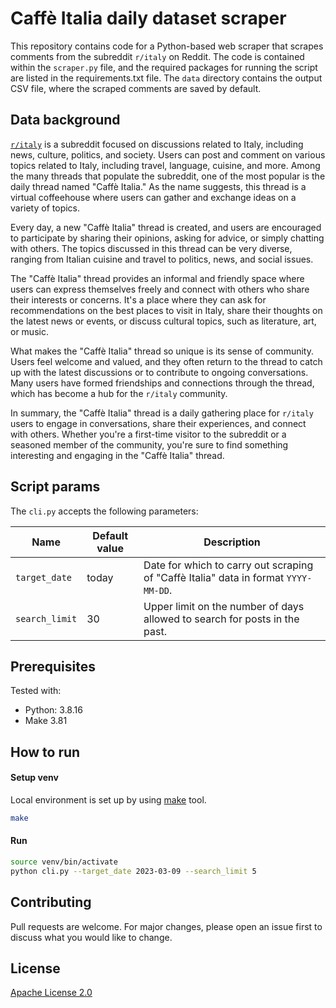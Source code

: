 # Caffè Italia daily dataset scraper

This repository contains code for a Python-based web scraper that scrapes comments from the subreddit `r/italy` on Reddit.
The code is contained within the `scraper.py` file, and the required packages for running the script are listed in the requirements.txt file. The  `data` directory contains the output CSV file, where the scraped comments are saved by default.

## Data background

[`r/italy`](https://www.reddit.com/r/italy/) is a subreddit focused on discussions related to Italy, including news, culture, politics, and society.
Users can post and comment on various topics related to Italy, including travel, language, cuisine, and more.
Among the many threads that populate the subreddit, one of the most popular is the daily thread named "Caffè Italia." As the name suggests, this thread is a virtual coffeehouse where users can gather and exchange ideas on a variety of topics.

Every day, a new "Caffè Italia" thread is created, and users are encouraged to participate by sharing their opinions, asking for advice, or simply chatting with others. The topics discussed in this thread can be very diverse, ranging from Italian cuisine and travel to politics, news, and social issues.

The "Caffè Italia" thread provides an informal and friendly space where users can express themselves freely and connect with others who share their interests or concerns. It's a place where they can ask for recommendations on the best places to visit in Italy, share their thoughts on the latest news or events, or discuss cultural topics, such as literature, art, or music.

What makes the "Caffè Italia" thread so unique is its sense of community. Users feel welcome and valued, and they often return to the thread to catch up with the latest discussions or to contribute to ongoing conversations. Many users have formed friendships and connections through the thread, which has become a hub for the `r/italy` community.

In summary, the "Caffè Italia" thread is a daily gathering place for `r/italy` users to engage in conversations, share their experiences, and connect with others. Whether you're a first-time visitor to the subreddit or a seasoned member of the community, you're sure to find something interesting and engaging in the "Caffè Italia" thread.

## Script params

The `cli.py` accepts the following parameters:

| Name           | Default value | Description                                                                         |
|----------------|---------------|-------------------------------------------------------------------------------------|
| `target_date`  | today         | Date for which to carry out scraping of "Caffè Italia" data in format `YYYY-MM-DD`. |
| `search_limit` | 30            | Upper limit on the number of days allowed to search for posts in the past.          |

## Prerequisites

Tested with:

- Python: 3.8.16
- Make 3.81

## How to run

#### Setup venv

Local environment is set up by using [make](https://www.gnu.org/software/make/) tool.

```bash
make
```

#### Run

```bash
source venv/bin/activate
python cli.py --target_date 2023-03-09 --search_limit 5
```

## Contributing

Pull requests are welcome. For major changes, please open an issue first to discuss what you would like to change.

## License

[Apache License 2.0](https://choosealicense.com/licenses/apache-2.0/)
